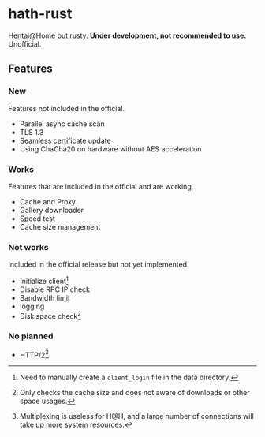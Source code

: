 # hath-rust

Hentai@Home but rusty. **Under development, not recommended to use.** Unofficial.

## Features
### New
Features not included in the official.
* Parallel async cache scan
* TLS 1.3
* Seamless certificate update
* Using ChaCha20 on hardware without AES acceleration

### Works
Features that are included in the official and are working.
* Cache and Proxy
* Gallery downloader
* Speed test
* Cache size management

### Not works
Included in the official release but not yet implemented.
* Initialize client[^init]
* Disable RPC IP check
* Bandwidth limit
* logging
* Disk space check[^disk]

### No planned
* HTTP/2[^h2]


[^init]: Need to manually create a `client_login` file in the data directory.
[^disk]: Only checks the cache size and does not aware of downloads or other space usages.
[^h2]: Multiplexing is useless for H@H, and a large number of connections will take up more system resources.